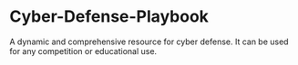 # Cyber-Defense-Playbook
A dynamic and comprehensive resource for cyber defense. It can be used for any competition or educational use.
